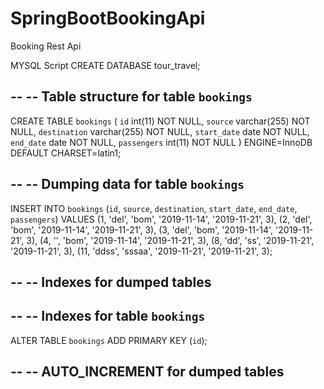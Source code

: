 # SpringBootBookingApi
Booking Rest Api

MYSQL Script
CREATE DATABASE tour_travel;

--
-- Table structure for table `bookings`
--

CREATE TABLE `bookings` (
  `id` int(11) NOT NULL,
  `source` varchar(255) NOT NULL,
  `destination` varchar(255) NOT NULL,
  `start_date` date NOT NULL,
  `end_date` date NOT NULL,
  `passengers` int(11) NOT NULL
) ENGINE=InnoDB DEFAULT CHARSET=latin1;

--
-- Dumping data for table `bookings`
--

INSERT INTO `bookings` (`id`, `source`, `destination`, `start_date`, `end_date`, `passengers`) VALUES
(1, 'del', 'bom', '2019-11-14', '2019-11-21', 3),
(2, 'del', 'bom', '2019-11-14', '2019-11-21', 3),
(3, 'del', 'bom', '2019-11-14', '2019-11-21', 3),
(4, '', 'bom', '2019-11-14', '2019-11-21', 3),
(8, 'dd', 'ss', '2019-11-21', '2019-11-21', 3),
(11, 'ddss', 'sssaa', '2019-11-21', '2019-11-21', 3);

--
-- Indexes for dumped tables
--

--
-- Indexes for table `bookings`
--
ALTER TABLE `bookings`
  ADD PRIMARY KEY (`id`);

--
-- AUTO_INCREMENT for dumped tables
--
